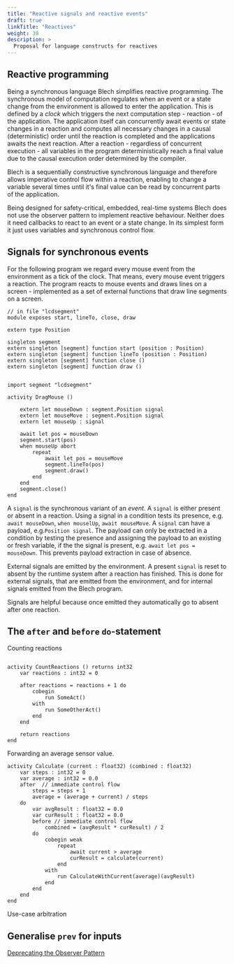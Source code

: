 ```yaml
---
title: "Reactive signals and reactive events"
draft: true
linkTitle: "Reactives"
weight: 30
description: >
  Proposal for language constructs for reactives
---
```


## Reactive programming

Being a synchronous language Blech simplifies reactive programming.
The synchronous model of computation regulates when an event or a state change from the environment is allowed to enter the application.
This is defined by a *clock* which triggers the next computation step - reaction - of the application.
The application itself can concurrently await events or state changes in a reaction and computes all necessary changes in a causal (deterministic) order until the reaction is completed and the applications awaits the next reaction.
After a reaction - regardless of concurrent execution - all variables in the program deterministically reach a final value due to the causal execution order determined by the compiler.

Blech is a sequentially constructive synchronous language and therefore allows imperative control flow within a reaction, enabling to change a variable several times until it's final value can be read by concurrent parts of the application.

Being designed for safety-critical, embedded, real-time systems Blech does not use the observer pattern to implement reactive behaviour.
Neither does it need callbacks to react to an event or a state change.
In its simplest form it just uses variables and synchronous control flow.


## Signals for synchronous events

For the following program we regard every mouse event from the environment as a tick of the clock. 
That means, every mouse event triggers a reaction.
The program reacts to mouse events and draws lines on a screen - implemented as a set of external functions that draw line segments on a screen.


```blech
// in file "lcdsegment"
module exposes start, lineTo, close, draw

extern type Position

singleton segment
extern singleton [segment] function start (position : Position)
extern singleton [segment] function lineTo (position : Position)
extern singleton [segment] function close ()
extern singleton [segment] function draw ()
```


```blech

import segment "lcdsegment"

activity DragMouse () 

    extern let mouseDown : segment.Position signal
    extern let mouseMove : segment.Position signal
    extern let mouseUp : signal

    await let pos = mouseDown
    segment.start(pos)
    when mouseUp abort 
        repeat 
            await let pos = mouseMove
            segment.lineTo(pos)
            segment.draw()
        end
    end
    segment.close()
end 
```

A `signal` is the synchronous variant of an *event*.
A `signal` is either present or absent in a reaction.
Using a signal in a condition tests its presence, e.g. `await mouseDown`, `when mouselUp`, `await mouseMove`.
A `signal` can have a payload, e.g.`Position signal`.
The payload can only be extracted in a condition by testing the presence and assigning the payload to an existing or fresh variable, if the the signal is present, e.g. `await let pos = mouseDown`.
This prevents payload extraction in case of absence.

External signals are emitted by the environment.
A present `signal` is reset to absent by the runtime system after a reaction has finished.
This is done for external signals, that are emitted from the environment, and for internal signals emitted from the Blech program.

Signals are helpful because once emitted they automatically go to absent after one reaction.



## The `after` and `before` `do`-statement

Counting reactions

```blech

activity CountReactions () returns int32
    var reactions : int32 = 0

    after reactions = reactions + 1 do
        cobegin 
            run SomeAct()
        with
            run SomeOtherAct()
        end
    end

    return reactions
end
```

Forwarding an average sensor value.

```blech
activity Calculate (current : float32) (combined : float32)
    var steps : int32 = 0
    var average : int32 = 0.0
    after  // immediate control flow
        steps = steps + 1
        average = (average + current) / steps
    do 
        var avgResult : float32 = 0.0
        var curResult : float32 = 0.0
        before // immediate control flow
            combined = (avgResult * curResult) / 2
        do
            cobegin weak
                repeat
                    await current > average
                    curResult = calculate(current)
                end
            with
                run CalculateWithCurrent(average)(avgResult)
            end
        end
    end
end
```

Use-case arbitration


## Generalise `prev` for inputs 

<!-- 
```blech

var es: int32 signal 
var es: int32 signal = emit 3
let oneShot
let f = flow x
flow x : int32 = y * 2
flow z : int32 = x + y

with 
    x = x + y 
    z = x * 2 
do
    y = prev x + 1
    await true
    y = x + 2
    await
    y = x + 3
end
cobegin
    repeat
        await true
        Event.emit(1)(es)
        es = emit 1 
        await let v = es 

        sig s = init fby es?
        let v  = es ?: default
        let v = if onClick then true else false
        run es = emit a()
end 
with
    repeat
        await es
        // do something with the event payload
    end
with
    repeat 
        await let j = es
        // do something with event payload
    end
end
```

```blech

function performRequest (request: int32)
    
cobegin


with 
    let response = mapper(i)
    let collect = printer(response)
    repeat
        println(response)
        await true
    end
end 
``` -->

[Deprecating the Observer Pattern](https://infoscience.epfl.ch/record/176887/files/DeprecatingObservers2012.pdf)
